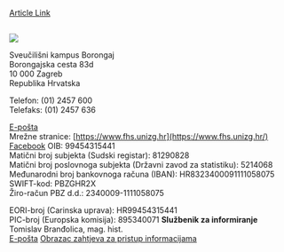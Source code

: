 [Article Link](https://www.fhs.hr/o_nama/kontakt)

## 
![](https://www.fhs.hr/images/50042752/FHS-logotip-s-nazivom-HR-03-plavi.png)
  
Sveučilišni kampus Borongaj  
Borongajska cesta 83d  
10 000 Zagreb  
Republika Hrvatska  
  
Telefon: (01) 2457 600  
Telefaks: (01) 2457 636  
  
[E-pošta](javascript:cms_mail\('dekanov.ured','fhs.hr','',''\))  
Mrežne stranice: [https://www.fhs.unizg.hr](https://www.fhs.unizg.hr/)  
[Facebook](https://www.fhs.hr/www.facebook.com/hrvatski.studiji/)
OIB: 99454315441  
Matični broj subjekta (Sudski registar): 81290828  
Matični broj poslovnoga subjekta (Državni zavod za statistiku): 5214068
Međunarodni broj bankovnoga računa (IBAN): HR8323400091111058075  
SWIFT-kod: PBZGHR2X  
Žiro-račun PBZ d.d.: 2340009-1111058075  
  
EORI-broj (Carinska uprava): HR99454315441  
PIC-broj (Europska komisija): 895340071
**Službenik za informiranje**
Tomislav Branđolica, mag. hist.  
[E-pošta](javascript:cms_mail\('tbrandoli','fhs.hr','',''\))
[Obrazac zahtjeva za pristup informacijama](https://www.fhs.hr/images/50042761/Obrazac-2-Zahtjev-za-pristup-informacijama.pdf)
  

